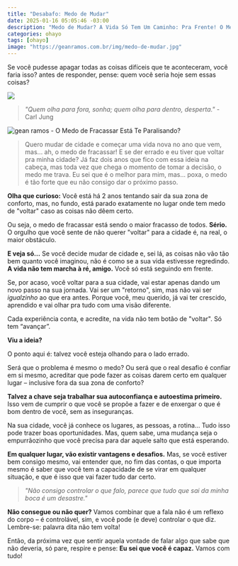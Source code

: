 ```yaml
---
title: "Desabafo: Medo de Mudar"
date: 2025-01-16 05:05:46 -03:00
description: "Medo de Mudar? A Vida Só Tem Um Caminho: Pra Frente! O Medo de Fracassar Está Te Paralisando?"
categories: ohayo
tags: [ohayo]
image: "https://geanramos.com.br/img/medo-de-mudar.jpg"
---
```

Se você pudesse apagar todas as coisas difíceis que te aconteceram, você faria isso? antes de responder, pense: quem você seria hoje sem essas coisas?

![](https://cdn.jsdelivr.net/gh/geanramos/files/img/desabafo.png)

> _"Quem olha para fora, sonha; quem olha para dentro, desperta."_   - Carl Jung

![gean ramos - O Medo de Fracassar Está Te Paralisando?](https://geanramos.com.br/img/medo-de-mudar.jpg)

> Quero mudar de cidade e começar uma vida nova no ano que vem, mas...
> ah, o medo de fracassar! E se der errado e eu tiver que voltar pra
> minha cidade? Já faz dois anos que fico com essa ideia na cabeça, mas
> toda vez que chega o momento de tomar a decisão, o medo me trava. Eu
> sei que é o melhor para mim, mas... poxa, o medo é tão forte que eu
> não consigo dar o próximo passo.

**Olha que curioso:** Você está há 2 anos tentando sair da sua zona de conforto, mas, no fundo, está parado exatamente no lugar onde tem medo de "voltar" caso as coisas não dêem certo.

Ou seja, o medo de fracassar está sendo o maior fracasso de todos. **Sério.** O orgulho que você sente de não querer "voltar" para a cidade é, na real, o maior obstáculo.

**E veja só…** Se você decide mudar de cidade e, sei lá, as coisas não vão tão bem quanto você imaginou, não é como se a sua vida estivesse regredindo. **A vida não tem marcha à ré, amigo.** Você só está seguindo em frente.

Se, por acaso, você voltar para a sua cidade, vai estar apenas dando um novo passo na sua jornada. Vai ser um "retorno", sim, mas não vai ser _igualzinho_ ao que era antes. Porque você, meu querido, já vai ter crescido, aprendido e vai olhar pra tudo com uma visão diferente.

Cada experiência conta, e acredite, na vida não tem botão de "voltar". Só tem “avançar”.

**Viu a ideia?**

O ponto aqui é: talvez você esteja olhando para o lado errado.

Será que o problema é mesmo o medo? Ou será que o real desafio é confiar em si mesmo, acreditar que pode fazer as coisas darem certo em qualquer lugar – inclusive fora da sua zona de conforto?

**Talvez a chave seja trabalhar sua autoconfiança e autoestima primeiro.** Isso vem de cumprir o que você se propõe a fazer e de enxergar o que é bom dentro de você, sem as inseguranças.

Na sua cidade, você já conhece os lugares, as pessoas, a rotina… Tudo isso pode trazer boas oportunidades. Mas, quem sabe, uma mudança seja o empurrãozinho que você precisa para dar aquele salto que está esperando.

**Em qualquer lugar, vão existir vantagens e desafios.** Mas, se você estiver bem consigo mesmo, vai entender que, no fim das contas, o que importa mesmo é saber que você tem a capacidade de se virar em qualquer situação, e que é isso que vai fazer tudo dar certo.

> _"Não consigo controlar o que falo, parece que tudo que sai da minha boca é um desastre."_

**Não consegue ou não quer?** Vamos combinar que a fala não é um reflexo do corpo – é controlável, sim, e você pode (e deve) controlar o que diz. Lembre-se: palavra dita não tem volta!

Então, da próxima vez que sentir aquela vontade de falar algo que sabe que não deveria, só pare, respire e pense: **Eu sei que você é capaz.** Vamos com tudo!